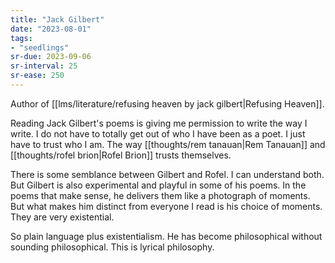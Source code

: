 ```yaml
---
title: "Jack Gilbert"
date: "2023-08-01"
tags:
- "seedlings"
sr-due: 2023-09-06
sr-interval: 25
sr-ease: 250
---
```


Author of [[lms/literature/refusing heaven by jack gilbert|Refusing Heaven]].

Reading Jack Gilbert's poems is giving me permission to write the way I write. I do not have to totally get out of who I have been as a poet. I just have to trust who I am. The way [[thoughts/rem tanauan|Rem Tanauan]] and [[thoughts/rofel brion|Rofel Brion]] trusts themselves.

There is some semblance between Gilbert and Rofel. I can understand both. But Gilbert is also experimental and playful in some of his poems. In the poems that make sense, he delivers them like a photograph of moments. But what makes him distinct from everyone I read is his choice of moments. They are very existential.

So plain language plus existentialism. He has become philosophical without sounding philosophical. This is lyrical philosophy.